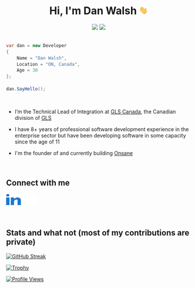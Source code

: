 <h1 align="center">
  Hi, I'm Dan Walsh <img src="https://raw.githubusercontent.com/danjrwalsh/danjrwalsh/main/assets/wave.gif" height="23px" width="24px" />
</h1>

<div align="center">
    <img src="https://forthebadge.com/images/badges/powered-by-coffee.svg" />
    <img src="https://forthebadge.com/images/badges/contains-technical-debt.svg" />
</div>

<br>

```csharp
var dan = new Developer
{
    Name = "Dan Walsh",
    Location = "ON, Canada",
    Age = 30
};

dan.SayHello();
```

<br>

- I’m the Technical Lead of Integration at [GLS Canada](https://gls-canada.com), the Canadian division of [GLS](https://gls-group.com/GROUP)

- I have 8+ years of professional software development experience in the enterprise sector but have been developing software in some capacity since the age of 11

- I'm the founder of and currently building [Onsane](https://onsane.com)

<br>

## Connect with me

<a href="https://www.linkedin.com/in/danjrwalsh/" target="blank"><img src="https://raw.githubusercontent.com/danjrwalsh/danjrwalsh/main/assets/linkedin.svg" alt="LinkedIn" height="30" width="40" /></a> 
 <a href="https://x.com/danjrwalsh" target="blank"><img src="https://raw.githubusercontent.com/danjrwalsh/danjrwalsh/main/assets/x.svg" alt="X" height="30" width="40" /></a>

<br>

## Stats and what not (most of my contributions are private)

[![GitHub Streak](https://streak-stats.demolab.com/?user=danjrwalsh)](https://git.io/streak-stats)

[![Trophy](https://github-profile-trophy.vercel.app/?username=danjrwalsh&theme=nord&no-frame=true&rank=-?&margin-w=5&&margin-h=5)](https://github.com/ryo-ma/github-profile-trophy)

[![Profile Views](https://komarev.com/ghpvc/?username=danjrwalsh&style=flat)](https://github.com/antonkomarev/github-profile-views-counter)
